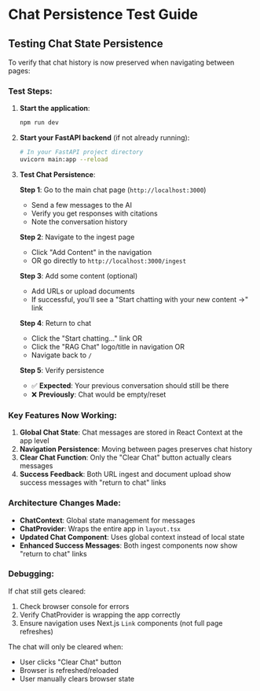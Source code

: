 # Chat Persistence Test Guide

## Testing Chat State Persistence

To verify that chat history is now preserved when navigating between pages:

### Test Steps:

1. **Start the application**:
   ```bash
   npm run dev
   ```

2. **Start your FastAPI backend** (if not already running):
   ```bash
   # In your FastAPI project directory
   uvicorn main:app --reload
   ```

3. **Test Chat Persistence**:

   **Step 1**: Go to the main chat page (`http://localhost:3000`)
   - Send a few messages to the AI
   - Verify you get responses with citations
   - Note the conversation history

   **Step 2**: Navigate to the ingest page
   - Click "Add Content" in the navigation
   - OR go directly to `http://localhost:3000/ingest`

   **Step 3**: Add some content (optional)
   - Add URLs or upload documents
   - If successful, you'll see a "Start chatting with your new content →" link

   **Step 4**: Return to chat
   - Click the "Start chatting..." link OR 
   - Click the "RAG Chat" logo/title in navigation OR
   - Navigate back to `/`

   **Step 5**: Verify persistence
   - ✅ **Expected**: Your previous conversation should still be there
   - ❌ **Previously**: Chat would be empty/reset

### Key Features Now Working:

1. **Global Chat State**: Chat messages are stored in React Context at the app level
2. **Navigation Persistence**: Moving between pages preserves chat history  
3. **Clear Chat Function**: Only the "Clear Chat" button actually clears messages
4. **Success Feedback**: Both URL ingest and document upload show success messages with "return to chat" links

### Architecture Changes Made:

- **ChatContext**: Global state management for messages
- **ChatProvider**: Wraps the entire app in `layout.tsx`
- **Updated Chat Component**: Uses global context instead of local state
- **Enhanced Success Messages**: Both ingest components now show "return to chat" links

### Debugging:

If chat still gets cleared:
1. Check browser console for errors
2. Verify ChatProvider is wrapping the app correctly
3. Ensure navigation uses Next.js `Link` components (not full page refreshes)

The chat will only be cleared when:
- User clicks "Clear Chat" button
- Browser is refreshed/reloaded
- User manually clears browser state
